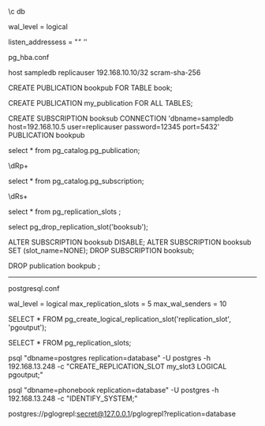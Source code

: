 \c db

wal_level = logical

listen_addressess = "*" '*'


pg_hba.conf

host    sampledb    replicauser     192.168.10.10/32   scram-sha-256


CREATE PUBLICATION bookpub FOR TABLE book;

CREATE PUBLICATION my_publication FOR ALL TABLES;



CREATE SUBSCRIPTION booksub CONNECTION 'dbname=sampledb host=192.168.10.5 user=replicauser password=12345 port=5432' PUBLICATION bookpub



select * from pg_catalog.pg_publication;  

\dRp+




select * from pg_catalog.pg_subscription;

\dRs+



select * from pg_replication_slots ;

select pg_drop_replication_slot('booksub');


ALTER SUBSCRIPTION booksub DISABLE;
ALTER SUBSCRIPTION booksub SET (slot_name=NONE);
DROP SUBSCRIPTION booksub;


DROP publication bookpub ;


---------------------------------------------------------

postgresql.conf

wal_level = logical
max_replication_slots = 5
max_wal_senders = 10


SELECT * FROM pg_create_logical_replication_slot('replication_slot', 'pgoutput');


SELECT * FROM pg_replication_slots;


psql "dbname=postgres replication=database" -U postgres -h 192.168.13.248 -c "CREATE_REPLICATION_SLOT my_slot3 LOGICAL pgoutput;"

psql "dbname=phonebook replication=database" -U postgres -h 192.168.13.248 -c "IDENTIFY_SYSTEM;"


postgres://pglogrepl:secret@127.0.0.1/pglogrepl?replication=database

